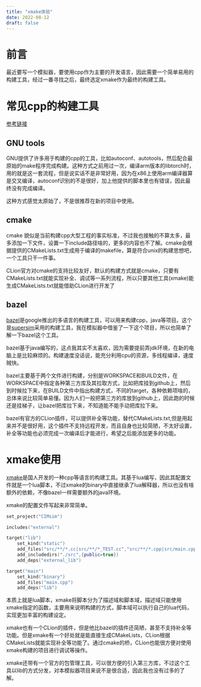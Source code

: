 ```yaml
---
title: "xmake体验"
date: 2022-08-12
draft: false
---
```


# 前言

最近要写一个模拟器，要使用cpp作为主要的开发语言，因此需要一个简单易用的构建工具，经过一番寻找之后，最终选定xmake作为最终的构建工具。

# 常见cpp的构建工具

[参考链接](https://www.zhihu.com/question/29025960/answer/608614147)

## GNU tools

GNU提供了许多用于构建的cpp的工具，比如autoconf、autotools，然后配合最原始的make程序完成构建。这种方式之前用过一次，编译arm版本的libtorch时，用的就是这一套流程，但是说实话不是非常好用，因为在x86上使用arm编译器算是交叉编译，autoconf识别的不是很好，加上他提供的脚本里也有错误，因此最终没有完成编译。

这种方式感觉太原始了，不是很推荐在新的项目中使用。

## cmake

cmake 貌似是当前构建cpp大型工程的事实标准，不过我也接触的不算太多，最多添加一下文件，设置一下include路径啥的，更多的内容也不了解。cmake会根据提供的CMakeLists.txt生成用于编译的makefile，算是符合unix的构建思想吧，一个工具只干一件事。

CLion官方对cmake的支持比较友好，默认的构建方式就是cmake，只要有CMakeLists.txt就能实现补全、调试等一系列流程，所以只要其他工具(xmake)能生成CMakeLists.txt就能借助CLion进行开发了

## bazel

[bazel](https://bazel.build/)是google推出的多语言的构建工具，可以用来构建cpp，java等项目。这个是[supersim](https://github.com/ssnetsim/supersim)采用的构建工具，我在模拟器中借鉴了一下这个项目，所以也简单了解一下bazel这个工具。

bazel基于java编写的，这点我其实不太喜欢，因为需要提前弄jdk环境，在新的电脑上是比较麻烦的。构建速度没话说，能充分利用cpu的资源，多线程编译，速度贼快。

bazel主要基于两个文件进行构建，分别是WORKSPACE和BUILD文件，在WORKSPACE中指定各种第三方库及其拉取方式，比如把库挂到github上，然后到时候拉下来，在BUILD文件中指出构建方式，不同的target，各种依赖项啥的，总体来说比较简单易懂。因为人们一般把第三方的库放到github上，因此跑的时候还是挂梯子，让bazel把库拉下来，不知道能不能手动把库拉下来。

bazel有官方的CLion插件，可以提供补全等功能，替代CMakeLists.txt,但是用起来并不是很好用，这个插件不支持远程开发，而且自身也比较简陋，不太好设置，补全等功能也必须完成一次编译后才能进行，希望之后能添加更多的功能。

# xmake使用

[xmake](https://xmake.io/)是国人开发的一种cpp等语言的构建工具。其基于lua编写，因此其配置文件就是一个lua脚本，不过xmake的binary中直接继承了lua解释器，所以也没有啥额外的依赖，不像bazel一样需要额外的java环境。

xmake的配置文件写起来非常简单。

```lua
set_project("CIMsim")

includes("external")

target("lib")
    set_kind("static")
    add_files("src/**/*.cc|src/**/*_TEST.cc","src/**/*.cpp|src/main.cpp|src/test_main.cpp")
    add_includedirs("./src",{public=true})
    add_deps("external_lib")

target("main")
    set_kind("binary")
    add_files("main.cpp")
    add_deps("lib")
```

本质上就是lua脚本，xmake将脚本分为了描述域和脚本域，描述域只能使用xmake指定的函数，主要用来说明构建的方式，脚本域可以执行自己的lua代码，实现更加丰富的构建设定。

xmake也有一个CLion的插件，但是他比bazel的插件还简陋，甚至不支持补全等功能。但是xmake有一个好处就是能直接生成CMakeLists，CLion根据CMakeLists就能实现补全等功能了。通过cmake的桥，CLion也能很方便对使用xmake构建的项目进行调试等操作。

xmake还带有一个官方的包管理工具，可以很方便的引入第三方库，不过这个工具以lib的方式分发，对本模拟器项目来说不是很合适，因此我也没有过多的了解。
